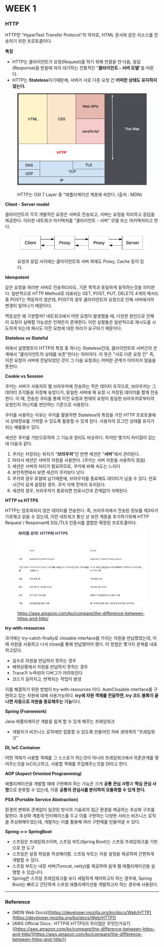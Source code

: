 # WEEK 1

### HTTP

HTTP란 "HyperText Transfer Protocol"의 약자로, HTML 문서와 같은 리소스를 전송하기 위한 프로토콜이다.&#x20;

**특징**

* HTTP는 클라이언트가 요청(Request)를 하기 위해 연결을 연 다음, 응답(Response)을 받을때 까지 대기하는 전통적인 "**클라이언트 - 서버 모델**"을 따른다.
* HTTP는 **Stateless**이기때문에, 서버가 서로 다른 요청 간 **어떠한 상태도 유지하지 않는다.**

<figure><img src=".gitbook/assets/image (2).png" alt=""><figcaption><p>HTTP는 OSI 7 Layer 중 "애플리케이션 계층에 속한다. (출처 : MDN)</p></figcaption></figure>



**Client - Server model**

클라이언트의 각각 개별적인 요청은 서버로 전송되고, 서버는 요청을 처리하고 응답을 제공한다. 이러한 네트워크 아키텍처를 "클라이언트 - 서버" 모델 또는 아키텍처라고 한다.

<figure><img src=".gitbook/assets/image (3).png" alt=""><figcaption><p>요청과 응답 사이에는 클라이언트와 서버 외에도 Proxy, Cache 등이 있다.</p></figcaption></figure>



**Idempotent**

같은 요청을 여러번 서버로 전송하더라도, 기존 목적과 동일하게 동작하는것을 의미한다. 일반적으로 HTTP Method로 대표되는 GET, POST, PUT, DELETE 4개의 메서드 중 POST는 멱등하지 않은데, POST의 경우 클라이언트의 요청으로 인해 서버에서의 변경이 일어나기 때문이다.

멱등성은 왜 구분할까? 네트워크에서 어떤 요청이 발생했을 때, 다양한 원인으로 인해 이 요청이 실패할 가능성은 언제든지 존재한다. 이런 상황들은 일반적으로 재시도를 시도하게 되는데 재시도 이전 요청에 대한 처리가 요구되기 때문이다.



**Stateless vs Stateful**

위에서 설명했듯이 HTTP의 특징 중 하나는 Stateless인데, 클라이언트와 서버간의 관계에서 "클라이언트의 상태를 보존"한다는 의미이다. 이 뜻은 "서로 다른 요청 간" 즉, 이전 요청이 서버에 전달되었던 것이 그 다음 요청과는 어떠한 관계가 이어지지 않음을 뜻한다.



**Cookie vs Session**

쿠키는 서버가 사용자의 웹 브라우저에 전송하는 작은 데이터 조각으로, 브라우저는 그 데이터 조각들을 저장해 놓았다가, 동일한 서버에 재 요청 시 저장된 데이터를 함께 전송한다. 이 때, 전송된 쿠리를 통해 이전 요청과 현재의 요청이 동일한 브라우저로부터의 요청인지 아닌지를 판단하는 기준으로 사용된다.

쿠키를 사용하는 이유는 쿠키를 활용하면 Stateless의 특징을 가진 HTTP 프로토콜에서 상태정보를 기억할 수 있도록 활용할 수 있게 된다. 사용자의 로그인 상태를 유지가 되는 예를들수 있다.

세션은 쿠키를 기반으로하여 그 기능과 원리도 비슷하다. 하지만 몇가지 차이점이 있는데 다음과 같다.

1. 쿠키는 저장되는 위치가 "**브라우저**"인 반면 세션은 "**서버**"에서 관리된다.&#x20;
2. 따라서 세션은 서버의 자원을 사용한다. (쿠키는 서버 자원을 사용하지 않음)
3. 세션은 서버의 처리가 필요하므로, 쿠키에 비해 속도는 느리다
4. 보안측면에서 보면 세션이 쿠키보다 낫다.
5. 쿠키의 경우 로컬에 남기때문에, 브라우저를 종료해도 데이터가 남을 수 있다. 만료시간이 길게 설정된 경우, 쿠키 삭제 전까지 유지된다.
6. 세션의 경우, 브라우저가 종료되면 만료시간과 관계없이 삭제된다.



**HTTP vs HTTPS**

HTTP는 암호화되지 않은 데이터를 전송한다. 즉, 브라우저에서 전송된 정보를 제3자가 가로채고 읽을 수 있는데, 이런 네트워크 통신 상 보안 계층을 추가하기위해 HTTP Request / Response에 SSL/TLS 인증서를 결합한 확장된 프로토콜이다.

<figure><img src=".gitbook/assets/image (4).png" alt=""><figcaption><p><a href="https://aws.amazon.com/ko/compare/the-difference-between-https-and-http/">https://aws.amazon.com/ko/compare/the-difference-between-https-and-http/</a></p></figcaption></figure>

**try-with-resources**

과거에는 try-catch-finally로 closable interface를 가지는 자원을 반납했었는데, 이때 자원을 사용하고 나서 close를 통해 반납했어야 했다. 이 방법은 몇가지 문제를 내포하고있다.

* 실수로 자원을 반납하지 못하는 경우
* 예외상황에서 자원을 반납하지 못하는 경우
* Trace가 누락되어 디버그가 어려워진다
* 코드가 길어지고, 반복되는 작업이 발생

이를 해결하기 위한 방법이 try-with-resources 이다. AutoClosable interface를 구현하고 있는 자원에 대해 사용가능하다. **try에 자원 객체를 전달하면, try 코드 블록이 끝나면 자동으로 자원을 종료해주는 기능**이다.



**Spring (Framework)**

Java 애플리케이션 개발을 쉽게 할 수 있게 해주는 프레임워크

* 개발자가 비즈니스 로직에만 집중할 수 있도록 만들어진 자바 생태계의 "프레임워크"



**DI, IoC Container**

어떤 객체가 사용할 객체를 그 스스로가 하는것이 아니라 프레임워크에서 의존관계를 맺어주는것을 IoC라고하고, 사용할 객체를 주입해주는것을 DI라고 한다.



**AOP (Aspect Oriented Programming)**

애플리케이션을 개발할 때에 구현해야 하는 기능은 크게 **공통 관심 사항**과 **핵심 관심 사항**으로 분류할 수 있는데, 이중 **공통의 관심사를 분리하여 모듈화할 수 있게 한다.**



**PSA (Portable Service Abstraction)**

환경의 변화와 관계없이 일관된 방식의 기술로의 접근 환경을 제공하는 추상화 구조를 말한다. 추상화 계층의 인터페이스를 두고 이를 구현하는 다양한 서비스 비즈니스 로직을 추상화해두었는데, 개발자는 이를 활용해 여러 구현체를 만들어낼 수 있다.



**Spring <--> SpringBoot**

* 스프링은 프레임워크이며, 스프링 부트(Spring Boot)는 스프링 프레임워크를 기반으로 한 도구
* 스프링은 설정 파일을 작성해야함. 스프링 부트는 자동 설정을 제공하여 간편하게 개발할 수 있다.
* 스프링 부트는 내장 서버(Tomcat, netty)를 제공하여 쉽게 웹 애플리케이션을 실행할 수 있습니다.&#x20;
* Spring은 스프링 프레임워크를 보다 세밀하게 제어하고자 하는 경우에, Spring Boot는 빠르고 간단하게 스프링 애플리케이션을 개발하고자 하는 경우에 사용된다.

***

### Reference

* \[MDN Web Docs]\([https://developer.mozilla.org/ko/docs/Web/HTTP](https://developer.mozilla.org/ko/docs/Web/HTTP))
* \[AWS Official Docs : HTTP와 HTTPS의 차이점은 무엇인가요?]\([https://aws.amazon.com/ko/compare/the-difference-between-https-and-http/](https://aws.amazon.com/ko/compare/the-difference-between-https-and-http/))



